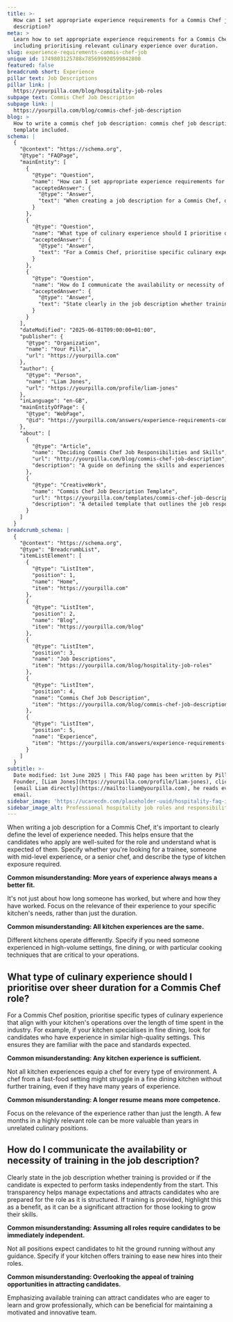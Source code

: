 ```yaml
---
title: >-
  How can I set appropriate experience requirements for a Commis Chef job
  description?
meta: >
  Learn how to set appropriate experience requirements for a Commis Chef,
  including prioritising relevant culinary experience over duration.
slug: experience-requirements-commis-chef-job
unique id: 1749803125788x785699920599842800
featured: false
breadcrumb short: Experience
pillar text: Job Descriptions
pillar link: |
  https://yourpilla.com/blog/hospitality-job-roles
subpage text: Commis Chef Job Description
subpage link: |
  https://yourpilla.com/blog/commis-chef-job-description
blog: >
  How to write a commis chef job description: commis chef job description
  template included.
schema: |
  {
    "@context": "https://schema.org",
    "@type": "FAQPage",
    "mainEntity": [
      {
        "@type": "Question",
        "name": "How can I set appropriate experience requirements for a Commis Chef job description?",
        "acceptedAnswer": {
          "@type": "Answer",
          "text": "When creating a job description for a Commis Chef, define the level of experience required clearly. Determine if you need a trainee, someone with mid-level experience, or a senior chef. Detail the necessary types of kitchen exposure like high-volume settings or fine dining. Emphasise the relevance of the experience over the duration to find candidates that match your specific kitchen's needs."
        }
      },
      {
        "@type": "Question",
        "name": "What type of culinary experience should I prioritise over sheer duration for a Commis Chef role?",
        "acceptedAnswer": {
          "@type": "Answer",
          "text": "For a Commis Chef, prioritise specific culinary experiences that match your kitchen’s operations. If your kitchen specialises in fine dining, look for candidates with experience in similar upscale environments. This emphasis ensures that new hires are familiar with the pace and standards needed in your kitchen."
        }
      },
      {
        "@type": "Question",
        "name": "How do I communicate the availability or necessity of training in the job description for a Commis Chef?",
        "acceptedAnswer": {
          "@type": "Answer",
          "text": "State clearly in the job description whether training is provided or expected performance is independent from the start. Mentioning available training as a benefit can attract candidates looking to enhance their skills, helping you build a motivated and improving team."
        }
      }
    ],
    "dateModified": "2025-06-01T09:00:00+01:00",
    "publisher": {
      "@type": "Organization",
      "name": "Your Pilla",
      "url": "https://yourpilla.com"
    },
    "author": {
      "@type": "Person",
      "name": "Liam Jones",
      "url": "https://yourpilla.com/profile/liam-jones"
    },
    "inLanguage": "en-GB",
    "mainEntityOfPage": {
      "@type": "WebPage",
      "@id": "https://yourpilla.com/answers/experience-requirements-commis-chef-job"
    },
    "about": [
      {
        "@type": "Article",
        "name": "Deciding Commis Chef Job Responsibilities and Skills",
        "url": "http://yourpilla.com/blog/commis-chef-job-description",
        "description": "A guide on defining the skills and experiences necessary for a Commis Chef, ensuring candidates are well-aligned with job expectations."
      },
      {
        "@type": "CreativeWork",
        "name": "Commis Chef Job Description Template",
        "url": "https://yourpilla.com/templates/commis-chef-job-description",
        "description": "A detailed template that outlines the job responsibilities and necessary skills for a Commis Chef, helpful for writing effective job ads."
      }
    ]
  }
breadcrumb_schema: |
  {
    "@context": "https://schema.org",
    "@type": "BreadcrumbList",
    "itemListElement": [
      {
        "@type": "ListItem",
        "position": 1,
        "name": "Home",
        "item": "https://yourpilla.com"
      },
      {
        "@type": "ListItem",
        "position": 2,
        "name": "Blog",
        "item": "https://yourpilla.com/blog"
      },
      {
        "@type": "ListItem",
        "position": 3,
        "name": "Job Descriptions",
        "item": "https://yourpilla.com/blog/hospitality-job-roles"
      },
      {
        "@type": "ListItem",
        "position": 4,
        "name": "Commis Chef Job Description",
        "item": "https://yourpilla.com/blog/commis-chef-job-description"
      },
      {
        "@type": "ListItem",
        "position": 5,
        "name": "Experience",
        "item": "https://yourpilla.com/answers/experience-requirements-commis-chef-job"
      }
    ]
  }
subtitle: >-
  Date modified: 1st June 2025 | This FAQ page has been written by Pilla
  Founder, [Liam Jones](https://yourpilla.com/profile/liam-jones), click to
  [email Liam directly](https://mailto:liam@yourpilla.com), he reads every
  email.
sidebar_image: 'https://ucarecdn.com/placeholder-uuid/hospitality-faq-image.jpg'
sidebar_image_alt: Professional hospitality job roles and responsibilities
---
```

When writing a job description for a Commis Chef, it's important to clearly define the level of experience needed. This helps ensure that the candidates who apply are well-suited for the role and understand what is expected of them. Specify whether you're looking for a trainee, someone with mid-level experience, or a senior chef, and describe the type of kitchen exposure required.

**Common misunderstanding: More years of experience always means a better fit.**

It's not just about how long someone has worked, but where and how they have worked. Focus on the relevance of their experience to your specific kitchen's needs, rather than just the duration.

**Common misunderstanding: All kitchen experiences are the same.**

Different kitchens operate differently. Specify if you need someone experienced in high-volume settings, fine dining, or with particular cooking techniques that are critical to your operations.

## What type of culinary experience should I prioritise over sheer duration for a Commis Chef role?

For a Commis Chef position, prioritise specific types of culinary experience that align with your kitchen's operations over the length of time spent in the industry. For example, if your kitchen specialises in fine dining, look for candidates who have experience in similar high-quality settings. This ensures they are familiar with the pace and standards expected.

**Common misunderstanding: Any kitchen experience is sufficient.**

Not all kitchen experiences equip a chef for every type of environment. A chef from a fast-food setting might struggle in a fine dining kitchen without further training, even if they have many years of experience.

**Common misunderstanding: A longer resume means more competence.**

Focus on the relevance of the experience rather than just the length. A few months in a highly relevant role can be more valuable than years in unrelated culinary positions.

## How do I communicate the availability or necessity of training in the job description?

Clearly state in the job description whether training is provided or if the candidate is expected to perform tasks independently from the start. This transparency helps manage expectations and attracts candidates who are prepared for the role as it is structured. If training is provided, highlight this as a benefit, as it can be a significant attraction for those looking to grow their skills.

**Common misunderstanding: Assuming all roles require candidates to be immediately independent.**

Not all positions expect candidates to hit the ground running without any guidance. Specify if your kitchen offers training to ease new hires into their roles.

**Common misunderstanding: Overlooking the appeal of training opportunities in attracting candidates.**

Emphasizing available training can attract candidates who are eager to learn and grow professionally, which can be beneficial for maintaining a motivated and innovative team.
